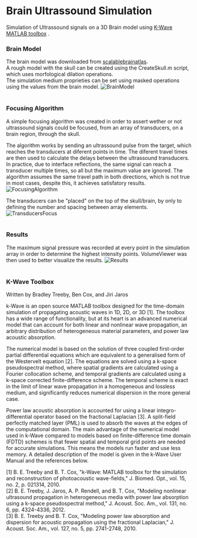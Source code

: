 # Brain Ultrassound Simulation
Simulation of Ultrassound signals on a 3D Brain model using [K-Wave MATLAB toolbox](http://www.k-wave.org/) .<br>

### Brain Model
The brain model was downloaded from [scalablebrainatlas](https://scalablebrainatlas.incf.org/human/NMM1103).<br>
A rough model with the skull can be created using the CreateSkull.m script, which uses morfological dilation operations.<br>
The simulation medium proprieties can be set using masked operations using the values from the brain model.
![BrainModel](https://i.imgur.com/IaexuvH.png)<br><br>


### Focusing Algorithm
A simple focusing algorithm was created in order to assert wether or not ultrassound signals could be focused, from an array of transducers, on a brain region, through the skull. <br>

The algorithm works by sending an ultrassound pulse from the target, which reaches the transducers at diferent points in time. The diferent travel times are then used to calculate the delays between the ultrassound transducers. In practice, due to interface reflections, the same signal can reach a transducer multiple times, so all but the maximum value are ignored. The algorithm assumes the same travel path in both directions, which is not true in most cases, despite this, it achieves satisfatory results.
![FocusingAlgorithm](https://i.imgur.com/cCXyAqC.png)<br>

The transducers can be "placed" on the top of the skull/brain, by only to defining the number and spacing between array elements.<br>
![TransducersFocus](https://i.imgur.com/P9sezeY.png)<br><br>


### Results
The maximum signal pressure was recorded at every point in the simulation array in order to determine the highest intensity points. VolumeViewer was then used to better visualize the results.
![Results](https://i.imgur.com/ULS00cR.png)<br><br>




### K-Wave Toolbox
Written by Bradley Treeby, Ben Cox, and Jiri Jaros

k-Wave is an open source MATLAB toolbox designed for the time-domain 
simulation of propagating acoustic waves in 1D, 2D, or 3D [1]. The toolbox
has a wide range of functionality, but at its heart is an advanced numerical
model that can account for both linear and nonlinear wave propagation, an 
arbitrary distribution of heterogeneous material parameters, and power law 
acoustic absorption.

The numerical model is based on the solution of three coupled first-order 
partial differential equations which are equivalent to a generalised form 
of the Westervelt equation [2]. The equations are solved using a k-space 
pseudospectral method, where spatial gradients are calculated using a 
Fourier collocation scheme, and temporal gradients are calculated using a
k-space corrected finite-difference scheme. The temporal scheme is exact in
the limit of linear wave propagation in a homogeneous and lossless medium, 
and significantly reduces numerical dispersion in the more general case.

Power law acoustic absorption is accounted for using a linear integro-
differential operator based on the fractional Laplacian [3]. A split-field 
perfectly matched layer (PML) is used to absorb the waves at the edges of 
the computational domain. The main advantage of the numerical model used in 
k-Wave compared to models based on finite-difference time domain (FDTD) 
schemes is that fewer spatial and temporal grid points are needed for 
accurate simulations. This means the models run faster and use less memory. 
A detailed description of the model is given in the k-Wave User Manual and 
the references below.

[1] B. E. Treeby and B. T. Cox, "k-Wave: MATLAB toolbox for the simulation 
and reconstruction of photoacoustic wave-fields," J. Biomed. Opt., vol. 15,
no. 2, p. 021314, 2010.<br>
[2] B. E. Treeby, J. Jaros, A. P. Rendell, and B. T. Cox, "Modeling 
nonlinear ultrasound propagation in heterogeneous media with power law 
absorption using a k-space pseudospectral method," J. Acoust. Soc. Am., 
vol. 131, no. 6, pp. 4324-4336, 2012.<br>
[3] B. E. Treeby and B. T. Cox, "Modeling power law absorption and 
dispersion for acoustic propagation using the fractional Laplacian," J. 
Acoust. Soc. Am., vol. 127, no. 5, pp. 2741-2748, 2010.
